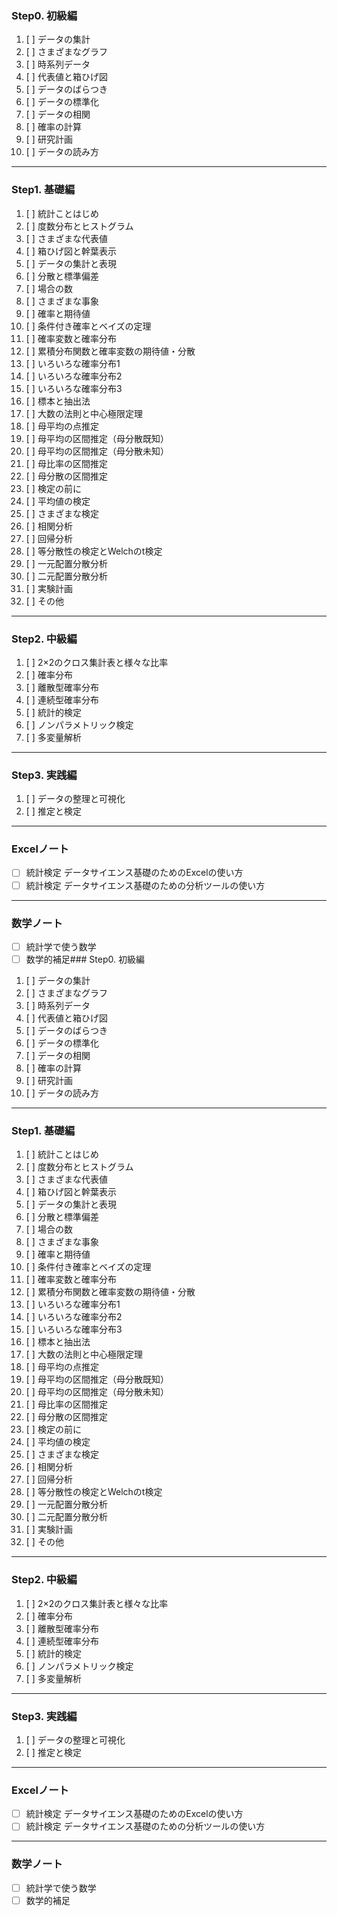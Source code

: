 ### Step0. 初級編

1. [ ] データの集計
2. [ ] さまざまなグラフ
3. [ ] 時系列データ
4. [ ] 代表値と箱ひげ図
5. [ ] データのばらつき
6. [ ] データの標準化
7. [ ] データの相関
8. [ ] 確率の計算
9. [ ] 研究計画
10. [ ] データの読み方

---

### Step1. 基礎編

1. [ ] 統計ことはじめ
2. [ ] 度数分布とヒストグラム
3. [ ] さまざまな代表値
4. [ ] 箱ひげ図と幹葉表示
5. [ ] データの集計と表現
6. [ ] 分散と標準偏差
7. [ ] 場合の数
8. [ ] さまざまな事象
9. [ ] 確率と期待値
10. [ ] 条件付き確率とベイズの定理
11. [ ] 確率変数と確率分布
12. [ ] 累積分布関数と確率変数の期待値・分散
13. [ ] いろいろな確率分布1
14. [ ] いろいろな確率分布2
15. [ ] いろいろな確率分布3
16. [ ] 標本と抽出法
17. [ ] 大数の法則と中心極限定理
18. [ ] 母平均の点推定
19. [ ] 母平均の区間推定（母分散既知）
20. [ ] 母平均の区間推定（母分散未知）
21. [ ] 母比率の区間推定
22. [ ] 母分散の区間推定
23. [ ] 検定の前に
24. [ ] 平均値の検定
25. [ ] さまざまな検定
26. [ ] 相関分析
27. [ ] 回帰分析
28. [ ] 等分散性の検定とWelchのt検定
29. [ ] 一元配置分散分析
30. [ ] 二元配置分散分析
31. [ ] 実験計画
32. [ ] その他

---

### Step2. 中級編

1. [ ] 2×2のクロス集計表と様々な比率
2. [ ] 確率分布
3. [ ] 離散型確率分布
4. [ ] 連続型確率分布
5. [ ] 統計的検定
6. [ ] ノンパラメトリック検定
7. [ ] 多変量解析

---

### Step3. 実践編

1. [ ] データの整理と可視化
2. [ ] 推定と検定

---

### Excelノート

- [ ] 統計検定 データサイエンス基礎のためのExcelの使い方
- [ ] 統計検定 データサイエンス基礎のための分析ツールの使い方

---

### 数学ノート

- [ ] 統計学で使う数学
- [ ] 数学的補足### Step0. 初級編

1. [ ] データの集計
2. [ ] さまざまなグラフ
3. [ ] 時系列データ
4. [ ] 代表値と箱ひげ図
5. [ ] データのばらつき
6. [ ] データの標準化
7. [ ] データの相関
8. [ ] 確率の計算
9. [ ] 研究計画
10. [ ] データの読み方

---

### Step1. 基礎編

1. [ ] 統計ことはじめ
2. [ ] 度数分布とヒストグラム
3. [ ] さまざまな代表値
4. [ ] 箱ひげ図と幹葉表示
5. [ ] データの集計と表現
6. [ ] 分散と標準偏差
7. [ ] 場合の数
8. [ ] さまざまな事象
9. [ ] 確率と期待値
10. [ ] 条件付き確率とベイズの定理
11. [ ] 確率変数と確率分布
12. [ ] 累積分布関数と確率変数の期待値・分散
13. [ ] いろいろな確率分布1
14. [ ] いろいろな確率分布2
15. [ ] いろいろな確率分布3
16. [ ] 標本と抽出法
17. [ ] 大数の法則と中心極限定理
18. [ ] 母平均の点推定
19. [ ] 母平均の区間推定（母分散既知）
20. [ ] 母平均の区間推定（母分散未知）
21. [ ] 母比率の区間推定
22. [ ] 母分散の区間推定
23. [ ] 検定の前に
24. [ ] 平均値の検定
25. [ ] さまざまな検定
26. [ ] 相関分析
27. [ ] 回帰分析
28. [ ] 等分散性の検定とWelchのt検定
29. [ ] 一元配置分散分析
30. [ ] 二元配置分散分析
31. [ ] 実験計画
32. [ ] その他

---

### Step2. 中級編

1. [ ] 2×2のクロス集計表と様々な比率
2. [ ] 確率分布
3. [ ] 離散型確率分布
4. [ ] 連続型確率分布
5. [ ] 統計的検定
6. [ ] ノンパラメトリック検定
7. [ ] 多変量解析

---

### Step3. 実践編

1. [ ] データの整理と可視化
2. [ ] 推定と検定

---

### Excelノート

- [ ] 統計検定 データサイエンス基礎のためのExcelの使い方
- [ ] 統計検定 データサイエンス基礎のための分析ツールの使い方

---

### 数学ノート

- [ ] 統計学で使う数学
- [ ] 数学的補足